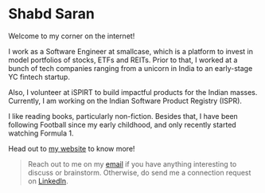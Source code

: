 # Shabd Saran

Welcome to my corner on the internet!

I work as a Software Engineer at smallcase, which is a platform to invest in model portfolios of stocks, ETFs and REITs. Prior to that, I worked at a bunch of tech companies ranging from a unicorn in India to an early-stage YC fintech startup.

Also, I volunteer at iSPIRT to build impactful products for the Indian masses. Currently, I am working on the Indian Software Product Registry (ISPR).

I like reading books, particularly non-fiction. Besides that, I have been following Football since my early childhood, and only recently started watching Formula 1.

Head out to [my website](https://saranshabd.com) to know more!

> Reach out to me on my [email](mailto:saranshabd@gmail.com) if you have anything interesting to discuss or brainstorm. Otherwise, do send me a connection request on [LinkedIn](https://linkedin.com/in/saranshabd).
